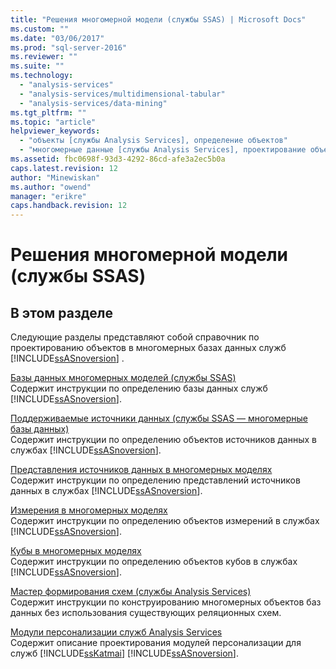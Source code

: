 ```yaml
---
title: "Решения многомерной модели (службы SSAS) | Microsoft Docs"
ms.custom: ""
ms.date: "03/06/2017"
ms.prod: "sql-server-2016"
ms.reviewer: ""
ms.suite: ""
ms.technology: 
  - "analysis-services"
  - "analysis-services/multidimensional-tabular"
  - "analysis-services/data-mining"
ms.tgt_pltfrm: ""
ms.topic: "article"
helpviewer_keywords: 
  - "объекты [службы Analysis Services], определение объектов"
  - "многомерные данные [службы Analysis Services], проектирование объектов"
ms.assetid: fbc0698f-93d3-4292-86cd-afe3a2ec5b0a
caps.latest.revision: 12
author: "Minewiskan"
ms.author: "owend"
manager: "erikre"
caps.handback.revision: 12
---
```

# Решения многомерной модели (службы SSAS)
    
## В этом разделе  
 Следующие разделы представляют собой справочник по проектированию объектов в многомерных базах данных служб [!INCLUDE[ssASnoversion](../../includes/ssasnoversion-md.md)] .  
  
 [Базы данных многомерных моделей (службы SSAS)](../../analysis-services/multidimensional-models/multidimensional-model-databases-ssas.md)  
 Содержит инструкции по определению базы данных служб [!INCLUDE[ssASnoversion](../../includes/ssasnoversion-md.md)].  
  
 [Поддерживаемые источники данных (службы SSAS — многомерные базы данных)](../../analysis-services/multidimensional-models/supported-data-sources-ssas-multidimensional.md)  
 Содержит инструкции по определению объектов источников данных в службах [!INCLUDE[ssASnoversion](../../includes/ssasnoversion-md.md)].  
  
 [Представления источников данных в многомерных моделях](../../analysis-services/multidimensional-models/data-source-views-in-multidimensional-models.md)  
 Содержит инструкции по определению представлений источников данных в службах [!INCLUDE[ssASnoversion](../../includes/ssasnoversion-md.md)].  
  
 [Измерения в многомерных моделях](../../analysis-services/multidimensional-models/dimensions-in-multidimensional-models.md)  
 Содержит инструкции по определению объектов измерений в службах [!INCLUDE[ssASnoversion](../../includes/ssasnoversion-md.md)].  
  
 [Кубы в многомерных моделях](../../analysis-services/multidimensional-models/cubes-in-multidimensional-models.md)  
 Содержит инструкции по определению объектов кубов в службах [!INCLUDE[ssASnoversion](../../includes/ssasnoversion-md.md)].  
  
 [Мастер формирования схем (службы Analysis Services)](../../analysis-services/multidimensional-models/schema-generation-wizard-analysis-services.md)  
 Содержит инструкции по конструированию многомерных объектов баз данных без использования существующих реляционных схем.  
  
 [Модули персонализации служб Analysis Services](../../analysis-services/multidimensional-models/extending-olap/analysis-services-personalization-extensions.md)  
 Содержит описание проектирования модулей персонализации для служб [!INCLUDE[ssKatmai](../../includes/sskatmai-md.md)] [!INCLUDE[ssASnoversion](../../includes/ssasnoversion-md.md)].  
  
  